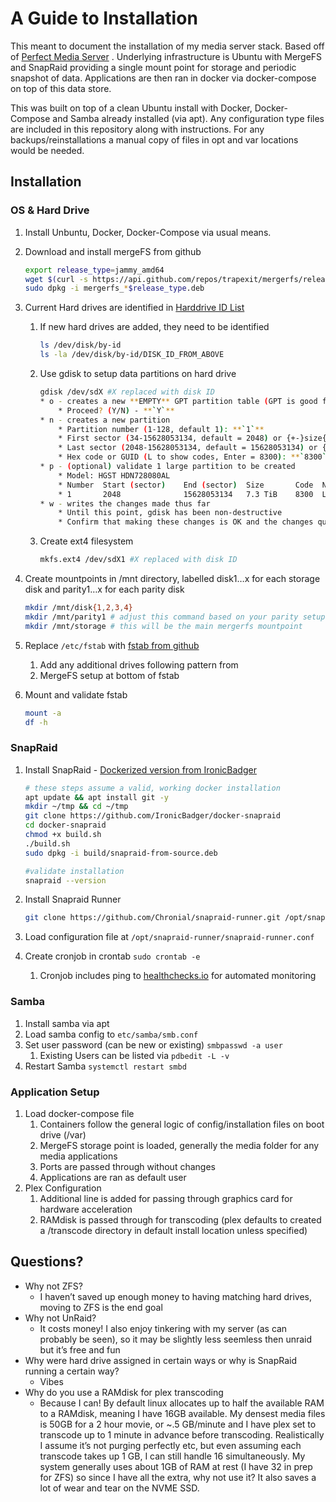 # A Guide to Installation

This meant to document the installation of my media server stack. Based off of [Perfect Media Server](https://perfectmediaserver.com/blog/) . Underlying infrastructure is Ubuntu with MergeFS and SnapRaid providing a single mount point for storage and periodic snapshot of data. Applications are then ran in docker via docker-compose on top of this data store. 

This was built on top of a clean Ubuntu install with Docker, Docker-Compose and Samba already installed (via apt). Any configuration type files are included in this repository along with instructions. For any backups/reinstallations a manual copy of files in opt and var locations would be needed. 

## Installation

### OS & Hard Drive

1. Install Unbuntu, Docker, Docker-Compose via usual means. 
2. Download and install mergeFS from github
    
    ```bash
    export release_type=jammy_amd64
    wget $(curl -s https://api.github.com/repos/trapexit/mergerfs/releases/latest | jq -r ".assets[] | select(.name | test(\"${release_type}\")) | .browser_download_url")
    sudo dpkg -i mergerfs_*$release_type.deb
    ```
    
3. Current Hard drives are identified in [Harddrive ID List](harddrive_id_list.txt) 
    1. If new hard drives are added, they need to be identified
        
        ```bash
        ls /dev/disk/by-id
        ls -la /dev/disk/by-id/DISK_ID_FROM_ABOVE
        ```
        
    2. Use gdisk to setup data partitions on hard drive
        
        ```bash
        gdisk /dev/sdX #X replaced with disk ID
        * o - creates a new **EMPTY** GPT partition table (GPT is good for large drives over 3TB)
            * Proceed? (Y/N) - **`Y`**
        * n - creates a new partition
            * Partition number (1-128, default 1): **`1`**
            * First sector (34-15628053134, default = 2048) or {+-}size{KMGTP}: **`leave blank`**
            * Last sector (2048-15628053134, default = 15628053134) or {+-}size{KMGTP}: **`leave blank`**
            * Hex code or GUID (L to show codes, Enter = 8300): **`8300`**
        * p - (optional) validate 1 large partition to be created
            * Model: HGST HDN728080AL
            * Number  Start (sector)    End (sector)  Size       Code  Name
            * 1       2048              15628053134   7.3 TiB    8300  Linux filesystem
        * w - writes the changes made thus far
            * Until this point, gdisk has been non-destructive
            * Confirm that making these changes is OK and the changes queued so far will be executed
        ```
        
    3. Create ext4 filesystem 
        
        ```bash
        mkfs.ext4 /dev/sdX1 #X replaced with disk ID
        ```
        
4. Create mountpoints in /mnt directory, labelled disk1…x for each storage disk and parity1…x for each parity disk 
    
    ```bash
    mkdir /mnt/disk{1,2,3,4}
    mkdir /mnt/parity1 # adjust this command based on your parity setup
    mkdir /mnt/storage # this will be the main mergerfs mountpoint
    ```
    
5. Replace `/etc/fstab` with [fstab from github](Config/fstab)
    1. Add any additional drives following pattern from <link>
    2. MergeFS setup at bottom of fstab
6. Mount and validate fstab
    
    ```bash
    mount -a
    df -h
    ```
    

### SnapRaid

1. Install SnapRaid - [Dockerized version from IronicBadger](https://github.com/IronicBadger/docker-snapraid)
    
    ```bash
    # these steps assume a valid, working docker installation
    apt update && apt install git -y
    mkdir ~/tmp && cd ~/tmp
    git clone https://github.com/IronicBadger/docker-snapraid
    cd docker-snapraid
    chmod +x build.sh
    ./build.sh
    sudo dpkg -i build/snapraid-from-source.deb
    
    #validate installation
    snapraid --version
    ```
    
2. Install Snapraid Runner
    
    ```bash
    git clone https://github.com/Chronial/snapraid-runner.git /opt/snapraid-runner
    ```
    
3. Load configuration file at `/opt/snapraid-runner/snapraid-runner.conf`
4. Create cronjob in crontab `sudo crontab -e`
    1. Cronjob includes ping to [healthchecks.io](http://healthchecks.io) for automated monitoring

### Samba

1. Install samba via apt
2. Load samba config to `etc/samba/smb.conf`
3. Set user password (can be new or existing) `smbpasswd -a user`
    1. Existing Users can be listed via `pdbedit -L -v`
4. Restart Samba `systemctl restart smbd`

### Application Setup

1. Load docker-compose file
    1. Containers follow the general logic of config/installation files on boot drive (/var)
    2. MergeFS storage point is loaded, generally the media folder for any media applications
    3. Ports are passed through without changes
    4. Applications are ran as default user
2. Plex Configuration
    1. Additional line is added for passing through graphics card for hardware acceleration
    2. RAMdisk is passed through for transcoding (plex defaults to created a /transcode directory in default install location unless specified)

## Questions?

- Why not ZFS?
    - I haven’t saved up enough money to having matching hard drives, moving to ZFS is the end goal
- Why not UnRaid?
    - It costs money! I also enjoy tinkering with my server (as can probably be seen), so it may be slightly less seemless then unraid but it’s free and fun
- Why were hard drive assigned in certain ways or why is SnapRaid running a certain way?
    - Vibes
- Why do you use a RAMdisk for plex transcoding
    - Because I can! By default linux allocates up to half the available RAM to a RAMdisk, meaning I have 16GB available. My densest media files is 50GB for a 2 hour movie, or ~.5 GB/minute and I have plex set to transcode up to 1 minute in advance before transcoding. Realistically I assume it’s not purging perfectly etc, but even assuming each transcode takes up 1 GB, I can still handle 16 simultaneously. My system generally uses about 1GB of RAM at rest (I have 32 in prep for ZFS) so since I have all the extra, why not use it? It also saves a lot of wear and tear on the NVME SSD.
